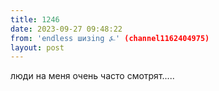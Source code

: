 ```yaml
---
title: 1246
date: 2023-09-27 09:48:22
from: 'endless шизing ⍼' (channel1162404975)
layout: post
---
```


люди на меня очень часто смотрят.....

